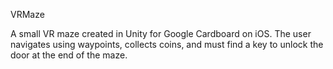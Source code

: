 VRMaze

A small VR maze created in Unity for Google Cardboard on iOS. The user navigates using waypoints, collects coins, and must find a key to unlock the door at the end of the maze.